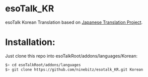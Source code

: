 esoTalk_KR
==========

esoTalk Korean Translation
based on [Japanese Translation Project](https://github.com/Pigmiral/esoTalk_JP).

Installation:
=================
Just clone this repo into esoTalkRoot/addons/languages/Korean:

~~~bash
$> cd esoTalkRoot/addons/languages
$> git clone https://github.com/ninebitz/esotalk_KR.git Korean
~~~